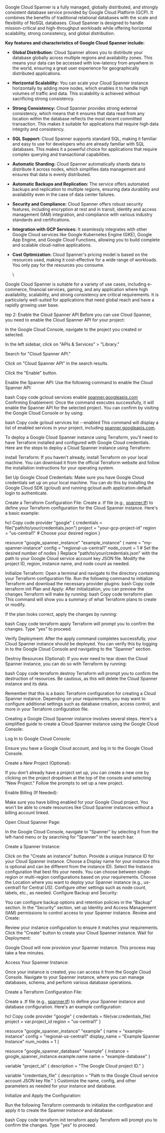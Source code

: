 Google Cloud Spanner is a fully managed, globally distributed, and strongly consistent database service provided by Google Cloud Platform (GCP). It combines the benefits of traditional relational databases with the scale and flexibility of NoSQL databases. Cloud Spanner is designed to handle mission-critical and high-throughput workloads while offering horizontal scalability, strong consistency, and global distribution.



**Key features and characteristics of Google Cloud Spanner include:**


* **Global Distribution:** Cloud Spanner allows you to distribute your database globally across multiple regions and availability zones. This means your data can be accessed with low-latency from anywhere in the world, ensuring a great user experience for geographically distributed applications.
* **Horizontal Scalability:** You can scale your Cloud Spanner instance horizontally by adding more nodes, which enables it to handle high volumes of traffic and data. This scalability is achieved without sacrificing strong consistency.
* **Strong Consistency:** Cloud Spanner provides strong external consistency, which means that it ensures that data read from any location within the database reflects the most recent committed transaction. This makes it suitable for applications that require high data integrity and consistency.
* **SQL Support:** Cloud Spanner supports standard SQL, making it familiar and easy to use for developers who are already familiar with SQL databases. This makes it a powerful choice for applications that require complex querying and transactional capabilities.
* **Automatic Sharding:** Cloud Spanner automatically shards data to distribute it across nodes, which simplifies data management and ensures that data is evenly distributed.
* **Automatic Backups and Replication:** The service offers automated backups and replication to multiple regions, ensuring data durability and availability even in the case of data center failures.
* **Security and Compliance:** Cloud Spanner offers robust security features, including encryption at rest and in transit, identity and access management (IAM) integration, and compliance with various industry standards and certifications.
* **Integration with GCP Services:** It seamlessly integrates with other Google Cloud services like Google Kubernetes Engine (GKE), Google App Engine, and Google Cloud Functions, allowing you to build complete and scalable cloud-native applications.
* **Cost Optimization:** Cloud Spanner's pricing model is based on the resources used, making it cost-effective for a wide range of workloads. You only pay for the resources you consume.

  \

Google Cloud Spanner is suitable for a variety of use cases, including e-commerce, financial services, gaming, and any application where high availability, scalability, and strong consistency are critical requirements. It is particularly well-suited for applications that need global reach and have a rapidly growing user base.




tep 2: Enable the Cloud Spanner API
Before you can use Cloud Spanner, you need to enable the Cloud Spanner API for your project:

In the Google Cloud Console, navigate to the project you created or selected.

In the left sidebar, click on "APIs & Services" > "Library."

Search for "Cloud Spanner API."

Click on "Cloud Spanner API" in the search results.

Click the "Enable" button.


Enable the Spanner API:
Use the following command to enable the Cloud Spanner API:

bash
Copy code
gcloud services enable [spanner.googleapis.com](http://spanner.googleapis.com)
Confirming Enablement:
Once the command executes successfully, it will enable the Spanner API for the selected project. You can confirm by visiting the Google Cloud Console or by using:

bash
Copy code
gcloud services list --enabled
This command will display a list of enabled services in your project, including [spanner.googleapis.com](http://spanner.googleapis.com).





To deploy a Google Cloud Spanner instance using Terraform, you'll need to have Terraform installed and configured with Google Cloud credentials. Here are the steps to deploy a Cloud Spanner instance using Terraform:

Install Terraform: If you haven't already, install Terraform on your local machine. You can download it from the official Terraform website and follow the installation instructions for your operating system.

Set Up Google Cloud Credentials: Make sure you have Google Cloud credentials set up on your local machine. You can do this by installing the Google Cloud SDK (gcloud) and running gcloud auth application-default login to authenticate.

Create a Terraform Configuration File: Create a .tf file (e.g., [spanner.tf](http://spanner.tf)) to define your Terraform configuration for the Cloud Spanner instance. Here's a basic example:

hcl
Copy code
provider "google" {
credentials = file("path/to/your/credentials.json")
project     = "your-gcp-project-id"
region      = "us-central1"  # Choose your desired region
}

resource "google_spanner_instance" "example_instance" {
name     = "my-spanner-instance"
config   = "regional-us-central1"
node_count = 1  # Set the desired number of nodes
}
Replace "path/to/your/credentials.json" with the path to your Google Cloud service account key JSON file. Modify the project ID, region, instance name, and node count as needed.

Initialize Terraform: Open a terminal and navigate to the directory containing your Terraform configuration file. Run the following command to initialize Terraform and download the necessary provider plugins:
bash
Copy code
terraform init
Plan and Apply: After initialization, you can preview the changes Terraform will make by running:
bash
Copy code
terraform plan
This command will show you a summary of what Terraform plans to create or modify.

If the plan looks correct, apply the changes by running:

bash
Copy code
terraform apply
Terraform will prompt you to confirm the changes. Type "yes" to proceed.

Verify Deployment: After the apply command completes successfully, your Cloud Spanner instance should be deployed. You can verify this by logging in to the Google Cloud Console and navigating to the "Spanner" section.

Destroy Resources (Optional): If you ever need to tear down the Cloud Spanner instance, you can do so with Terraform by running:

bash
Copy code
terraform destroy
Terraform will prompt you to confirm the destruction of resources. Be cautious, as this will delete the Cloud Spanner instance and its data.

Remember that this is a basic Terraform configuration for creating a Cloud Spanner instance. Depending on your requirements, you may want to configure additional settings such as database creation, access control, and more in your Terraform configuration file.






Creating a Google Cloud Spanner instance involves several steps. Here's a simplified guide to create a Cloud Spanner instance using the Google Cloud Console:

Log In to Google Cloud Console:

Ensure you have a Google Cloud account, and log in to the Google Cloud Console.

Create a New Project (Optional):

If you don't already have a project set up, you can create a new one by clicking on the project dropdown at the top of the console and selecting "New Project." Follow the prompts to set up a new project.

Enable Billing (If Needed):

Make sure you have billing enabled for your Google Cloud project. You won't be able to create resources like Cloud Spanner instances without a billing account linked.

Open Cloud Spanner Page:

In the Google Cloud Console, navigate to "Spanner" by selecting it from the left-hand menu or by searching for "Spanner" in the search bar.

Create a Spanner Instance:

Click on the "Create an instance" button.
Provide a unique Instance ID for your Cloud Spanner instance.
Choose a Display name for your instance (this is optional and can be different from the instance ID).
Select the Instance configuration that best fits your needs. You can choose between single-region or multi-region configurations based on your requirements.
Choose the Location where you want to deploy your Spanner instance (e.g., us-central1 for Central US).
Configure other settings such as node count, labels, etc., as needed.
Configure Backup and Security:

You can configure backup options and retention policies in the "Backup" section.
In the "Security" section, set up Identity and Access Management (IAM) permissions to control access to your Spanner instance.
Review and Create:

Review your instance configuration to ensure it matches your requirements.
Click the "Create" button to create your Cloud Spanner instance.
Wait for Deployment:

Google Cloud will now provision your Spanner instance. This process may take a few minutes.

Access Your Spanner Instance:

Once your instance is created, you can access it from the Google Cloud Console. Navigate to your Spanner instance, where you can manage databases, schema, and perform various database operations.






Create a Terraform Configuration File:

Create a .tf file (e.g., [spanner.tf](http://spanner.tf)) to define your Spanner instance and database configuration. Here's an example configuration:

hcl
Copy code
provider "google" {
credentials = file(var.credentials_file)
project     = var.project_id
region      = "us-central1"
}

resource "google_spanner_instance" "example" {
name             = "example-instance"
config           = "regional-us-central1"
display_name     = "Example Spanner Instance"
num_nodes        = 1
}

resource "google_spanner_database" "example" {
instance = google_spanner_instance.example.name
name     = "example-database"
}

variable "project_id" {
description = "The Google Cloud project ID."
}

variable "credentials_file" {
description = "Path to the Google Cloud service account JSON key file."
}
Customize the name, config, and other parameters as needed for your instance and database.

Initialize and Apply the Configuration:

Run the following Terraform commands to initialize the configuration and apply it to create the Spanner instance and database:

bash
Copy code
terraform init
terraform apply
Terraform will prompt you to confirm the changes. Type "yes" to proceed.




